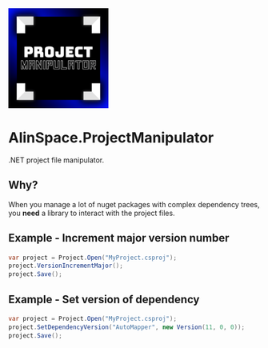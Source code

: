 <img src="https://github.com/onixion/AlinSpace.ProjectManipulator/blob/main/Assets/Icon.png" width="200" height="200">

# AlinSpace.ProjectManipulator
.NET project file manipulator.

## Why?

When you manage a lot of nuget packages with complex dependency trees, you **need** a library to interact with the project files.

## Example - Increment major version number

```csharp
var project = Project.Open("MyProject.csproj");
project.VersionIncrementMajor();
project.Save();
```

## Example - Set version of dependency

```csharp
var project = Project.Open("MyProject.csproj");
project.SetDependencyVersion("AutoMapper", new Version(11, 0, 0));
project.Save();
```
